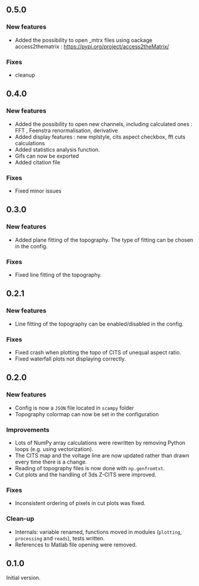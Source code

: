 ## 0.5.0

### New features

- Added the possibility to open _mtrx files using oackage access2thematrix : https://pypi.org/project/access2theMatrix/

### Fixes

- cleanup

## 0.4.0

### New features

- Added the possibility to open new channels, including calculated ones : FFT , Feenstra renormalisation, derivative
- Added display features : new mplstyle, cits aspect checkbox, fft cuts calculations
- Added statistics analysis function.
- Gifs can now be exported
- Added citation file

### Fixes

- Fixed minor issues

## 0.3.0

### New features

- Added plane fitting of the topography. The type of fitting can be chosen in the config.

### Fixes

- Fixed line fitting of the topography.

## 0.2.1

### New features

- Line fitting of the topography can be enabled/disabled in the config.

### Fixes

- Fixed crash when plotting the topo of CITS of unequal aspect ratio.
- Fixed waterfall plots not displaying correctly.

## 0.2.0

### New features

- Config is now a `JSON` file located in `scampy` folder
- Topography colormap can now be set in the configuration

### Improvements

- Lots of NumPy array calculations were rewritten by removing Python loops (e.g. using vectorization).
- The CITS map and the voltage line are now updated rather than drawn every time there is a change.
- Reading of topography files is now done with `np.genfromtxt`.
- Cut plots and the handling of 3ds Z-CITS were improved.

### Fixes

- Inconsistent ordering of pixels in cut plots was fixed.

### Clean-up

- Internals: variable renamed, functions moved in modules (`plotting`, `processing` and `reads`), tests written.
- References to Matlab file opening were removed.

## 0.1.0

Initial version.
